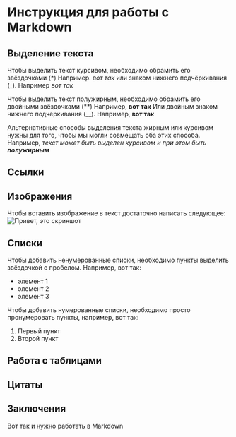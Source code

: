 # Инструкция для работы с Markdown

## Выделение текста

Чтобы выделить текст курсивом, необходимо обрамить его звёздочками (*) Например. *вот так* или знаком нижнего подчёркивания (_). Например _вот так_

Чтобы выделить текст полужирным, необходимо обрамить его двойными звёздочками (**) Например, **вот так** Или двойным знаком нижнего подчёркивания (__). Например, __вот так__ 

Альтернативные способы выделения текста жирным или курсивом нужны для того, чтобы мы могли совмещать оба этих способа. Например, _текст может быть выделен курсивом и при этом быть **полужирным**_

## Ссылки

## Изображения 

Чтобы вставить изображение в текст достаточно написать следующее: 
![Привет, это скриншот](1.jpg) 

## Списки

Чтобы добавить ненумерованные списки, необходимо пункты выделить звёздочкой с пробелом. Например, вот так: 
* элемент 1
* элемент 2
* элемент 3

Чтобы добавить нумерованные списки, необходимо просто пронумеровать пункты, например, вот так: 
1. Первый пункт
2. Второй пункт

## Работа с таблицами

## Цитаты 

## Заключения

Вот так и нужно работать в Markdown